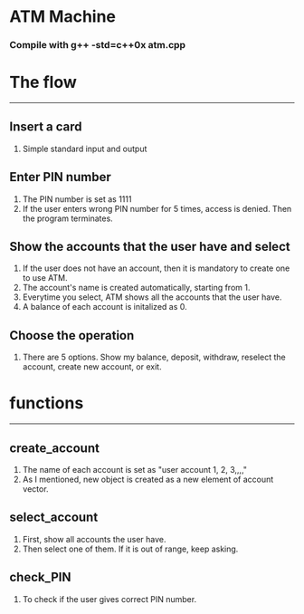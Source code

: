 # ATM Machine

### Compile with g++ -std=c++0x atm.cpp 

# The flow 
-----------------
## Insert a card 
1. Simple standard input and output

## Enter PIN number
1. The PIN number is set as 1111
2. If the user enters wrong PIN number for 5 times, access is denied. Then the program terminates.

## Show the accounts that the user have and select
1. If the user does not have an account, then it is mandatory to create one to use ATM.
2. The account's name is created automatically, starting from 1. 
3. Everytime you select, ATM shows all the accounts that the user have.
4. A balance of each account is initalized as 0.

## Choose the operation
1. There are 5 options. Show my balance, deposit, withdraw, reselect the account, create new account, or exit.


# functions
-------------
## create_account
1. The name of each account is set as "user account 1, 2, 3,,,,"
2. As I mentioned, new object is created as a new element of account vector.

## select_account
1. First, show all accounts the user have.
2. Then select one of them. If it is out of range, keep asking. 

## check_PIN
1. To check if the user gives correct PIN number.
